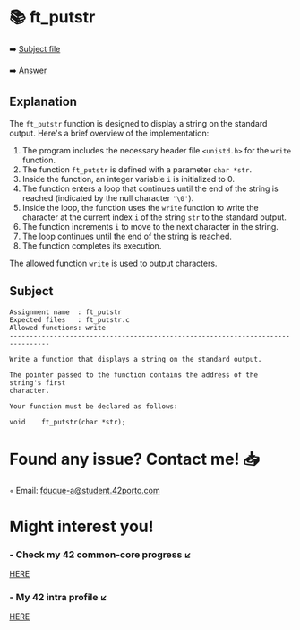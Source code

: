 # :books: ft_putstr
:arrow_right: [Subject file](./subject.en.txt) 

:arrow_right: [Answer](./ft_putstr.c)

## Explanation

The `ft_putstr` function is designed to display a string on the standard output. Here's a brief overview of the implementation:

1. The program includes the necessary header file `<unistd.h>` for the `write` function.
2. The function `ft_putstr` is defined with a parameter `char *str`.
3. Inside the function, an integer variable `i` is initialized to 0.
4. The function enters a loop that continues until the end of the string is reached (indicated by the null character `'\0'`).
5. Inside the loop, the function uses the `write` function to write the character at the current index `i` of the string `str` to the standard output.
6. The function increments `i` to move to the next character in the string.
7. The loop continues until the end of the string is reached.
8. The function completes its execution.

The allowed function `write` is used to output characters.

## Subject

```
Assignment name  : ft_putstr
Expected files   : ft_putstr.c
Allowed functions: write
--------------------------------------------------------------------------------

Write a function that displays a string on the standard output.

The pointer passed to the function contains the address of the string's first
character.

Your function must be declared as follows:

void	ft_putstr(char *str);

```

# Found any issue? Contact me! 📥

◦ Email: fduque-a@student.42porto.com

# Might interest you!

### - Check my 42 common-core progress ↙️

[HERE](https://github.com/fduquea/42cursus)

### - My 42 intra profile ↙️
[HERE](https://profile.intra.42.fr/users/fduque-a)